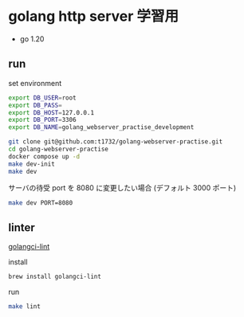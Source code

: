 # golang http server 学習用

* go 1.20

## run

set environment

```bash
export DB_USER=root
export DB_PASS=
export DB_HOST=127.0.0.1
export DB_PORT=3306
export DB_NAME=golang_webserver_practise_development
```

```bash
git clone git@github.com:t1732/golang-webserver-practise.git
cd golang-webserver-practise
docker compose up -d
make dev-init
make dev
```

サーバの待受 port を 8080 に変更したい場合 (デフォルト 3000 ポート)

```bash
make dev PORT=8080
```

## linter

[golangci-lint](https://golangci-lint.run/)

install

```bash
brew install golangci-lint
```

run

```bash
make lint
```
